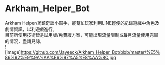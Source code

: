 # Arkham_Helper_Bot
Arkham Helper/詭鎮奇談小幫手，能幫忙玩家利用LINE輕便的紀錄遊戲中角色及劇情資訊，以利遊戲進行。  
目前所使用技術皆是試用版/免費版方案，可能出現流量限制或每月流量使用完畢的情況，盡請見諒。  
![image]https://github.com/Jayeeck/Arkham_Helper_Bot/blob/master/%E5%86%92%E9%9A%AA%E6%97%A5%E8%AA%8C.jpg
